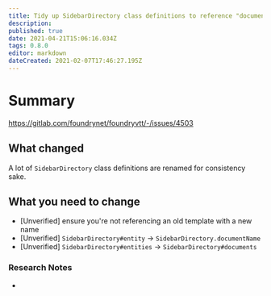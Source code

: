 ```yaml
---
title: Tidy up SidebarDirectory class definitions to reference "documents" rather than "entities"
description: 
published: true
date: 2021-04-21T15:06:16.034Z
tags: 0.8.0
editor: markdown
dateCreated: 2021-02-07T17:46:27.195Z
---
```


# Summary
https://gitlab.com/foundrynet/foundryvtt/-/issues/4503

## What changed

A lot of `SidebarDirectory` class definitions are renamed for consistency sake.

## What you need to change

- [Unverified] ensure you're not referencing an old template with a new name
- [Unverified] `SidebarDirectory#entity` -> `SidebarDirectory.documentName`
- [Unverified] `SidebarDirectory#entities` -> `SidebarDirectory#documents`

### Research Notes

- 